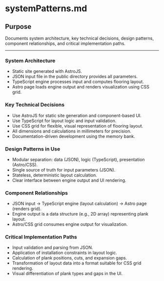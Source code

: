 # systemPatterns.md

## Purpose
Documents system architecture, key technical decisions, design patterns, component relationships, and critical implementation paths.

---

### System Architecture
- Static site generated with AstroJS.
- JSON input file in the public directory provides all parameters.
- TypeScript engine processes input and computes flooring layout.
- Astro page loads engine output and renders visualization using CSS grid.

### Key Technical Decisions
- Use AstroJS for static site generation and component-based UI.
- Use TypeScript for layout logic and input validation.
- Use CSS grid for flexible, visual representation of flooring layout.
- All dimensions and calculations in millimeters for precision.
- Documentation-driven development using the memory bank.

### Design Patterns in Use
- Modular separation: data (JSON), logic (TypeScript), presentation (Astro/CSS).
- Single source of truth for input parameters (JSON).
- Stateless, deterministic layout calculation.
- Clear interface between engine output and UI rendering.

### Component Relationships
- JSON input → TypeScript engine (layout calculation) → Astro page (renders grid).
- Engine output is a data structure (e.g., 2D array) representing plank layout.
- Astro/CSS grid consumes engine output for visualization.

### Critical Implementation Paths
- Input validation and parsing from JSON.
- Application of installation constraints in layout logic.
- Calculation of plank positions, cuts, and expansion gaps.
- Transformation of layout data into a format suitable for CSS grid rendering.
- Visual differentiation of plank types and gaps in the UI.

